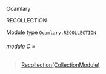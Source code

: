 Ocamlary

RECOLLECTION

Module type `Ocamlary.RECOLLECTION`

<a id="module-C"></a>

###### module C =

> [Recollection(CollectionModule)](Ocamlary.Recollection.md)
